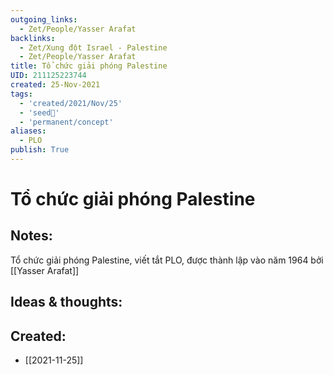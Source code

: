 ```yaml
---
outgoing_links:
  - Zet/People/Yasser Arafat
backlinks:
  - Zet/Xung đột Israel - Palestine
  - Zet/People/Yasser Arafat
title: Tổ chức giải phóng Palestine
UID: 211125223744
created: 25-Nov-2021
tags:
  - 'created/2021/Nov/25'
  - 'seed🥜'
  - 'permanent/concept'
aliases:
  - PLO
publish: True
---
```

# Tổ chức giải phóng Palestine

## Notes:
Tổ chức giải phóng Palestine, viết tắt PLO, được thành lập vào năm 1964 bởi [[Yasser Arafat]]

## Ideas & thoughts:


## Created:
- [[2021-11-25]]
